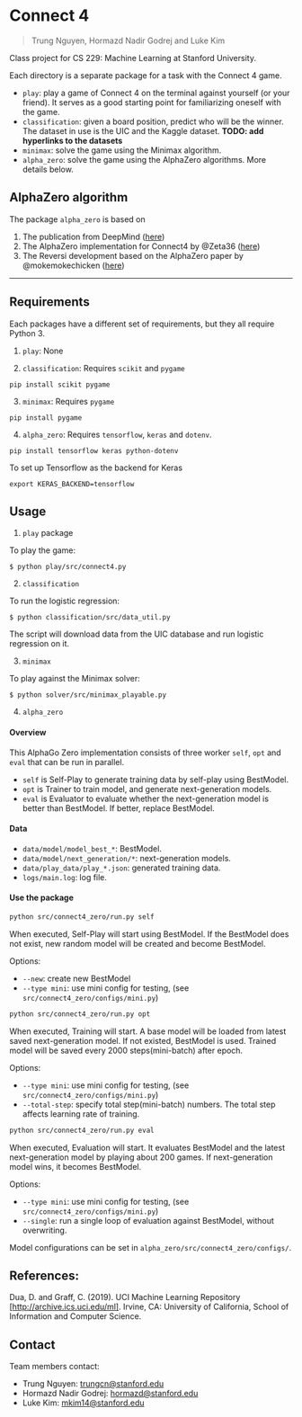 # Connect 4
> Trung Nguyen, Hormazd Nadir Godrej and Luke Kim

Class project for CS 229: Machine Learning at Stanford University.

Each directory is a separate package for a task with the Connect 4 game.
* ```play```: play a game of Connect 4 on the terminal 
against yourself (or your friend). It serves as a good starting
point for familiarizing oneself with the game.
* ```classification```: given a board position, predict who will be the winner.
The dataset in use is the UIC and the Kaggle dataset. 
__TODO: add hyperlinks to the datasets__
* ```minimax```: solve the game using the Minimax algorithm.
* ```alpha_zero```: solve the game using the AlphaZero algorithms. 
More details below.


## AlphaZero algorithm

The package ```alpha_zero``` is based on 
1. The publication from DeepMind 
([here](https://www.nature.com/articles/nature16961.pdf))
2. The AlphaZero implementation for Connect4 by @Zeta36
([here](https://github.com/Zeta36/connect4-alpha-zero))
3. The Reversi development based on the AlphaZero paper by @mokemokechicken
([here](https://github.com/mokemokechicken/reversi-alpha-zero)) 

---

## Requirements
Each packages have a different set of requirements, but they all require 
Python 3.

1. ```play```: None

2. ```classification```: Requires ```scikit``` and ```pygame```
```shell script
pip install scikit pygame
```

3. ```minimax```: Requires ```pygame```
```shell script
pip install pygame
```

4. ```alpha_zero```: Requires ```tensorflow```, ```keras``` and ```dotenv```.
```shell script
pip install tensorflow keras python-dotenv
```
To set up Tensorflow as the backend for Keras
```shell script
export KERAS_BACKEND=tensorflow
```

## Usage

1. ```play``` package

To play the game:

```shell script
$ python play/src/connect4.py
```

2. ```classification``` 

To run the logistic regression:

```shell script
$ python classification/src/data_util.py
``` 

The script will download data from the UIC database and run
logistic regression on it.

3. ```minimax```

To play against the Minimax solver:

```shell script
$ python solver/src/minimax_playable.py
```

4. ```alpha_zero```

#### Overview
This AlphaGo Zero implementation consists of three worker `self`, `opt` and `eval`
that can be run in parallel.

* `self` is Self-Play to generate training data by self-play using BestModel.
* `opt` is Trainer to train model, and generate next-generation models.
* `eval` is Evaluator to evaluate whether the next-generation model 
is better than BestModel. If better, replace BestModel.

#### Data

* `data/model/model_best_*`: BestModel.
* `data/model/next_generation/*`: next-generation models.
* `data/play_data/play_*.json`: generated training data.
* `logs/main.log`: log file.

#### Use the package

```bash
python src/connect4_zero/run.py self
```

When executed, Self-Play will start using BestModel.
If the BestModel does not exist, new random model will be created and become BestModel.

Options:
* `--new`: create new BestModel
* `--type mini`: use mini config for testing, (see `src/connect4_zero/configs/mini.py`)

```bash
python src/connect4_zero/run.py opt
```

When executed, Training will start.
A base model will be loaded from latest saved next-generation model. If not existed, BestModel is used.
Trained model will be saved every 2000 steps(mini-batch) after epoch. 

Options:
* `--type mini`: use mini config for testing, (see `src/connect4_zero/configs/mini.py`)
* `--total-step`: specify total step(mini-batch) numbers. The total step affects learning rate of training. 

```bash
python src/connect4_zero/run.py eval
```

When executed, Evaluation will start.
It evaluates BestModel and the latest next-generation model by playing about 200 games.
If next-generation model wins, it becomes BestModel. 

Options:
* `--type mini`: use mini config for testing, (see `src/connect4_zero/configs/mini.py`)
* `--single`: run a single loop of evaluation against BestModel, without overwriting.

Model configurations can be set in ```alpha_zero/src/connect4_zero/configs/```.


## References:
Dua, D. and Graff, C. (2019). UCI Machine Learning Repository [http://archive.ics.uci.edu/ml]. Irvine, CA: University of California, School of Information and Computer Science.

## Contact

Team members contact:

- Trung Nguyen: trungcn@stanford.edu
- Hormazd Nadir Godrej: hormazd@stanford.edu
- Luke Kim: mkim14@stanford.edu

